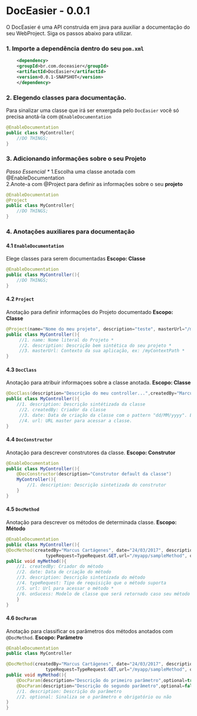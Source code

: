 # DocEasier - 0.0.1
O DocEasier é uma API construida em java para auxiliar a documentação do seu WebProject. Siga os passos abaixo para utilizar.<br/>

### 1. Importe a dependência dentro do seu `pom.xml`
```xml
    <dependency>
	<groupId>br.com.doceasier</groupId>
	<artifactId>DocEasier</artifactId>
	<version>0.0.1-SNAPSHOT</version>
    </dependency>
```

### 2. Elegendo classes para documentação. 
Para sinalizar uma classe que irá ser enxergada pelo `DocEasier` você só precisa anotá-la com `@EnableDocumentation`
```java
@EnableDocumentation
public class MyController{
	//DO THINGS;
}
```

### 3. Adicionando informações sobre o seu Projeto
<i>Passo Essencial *</i>
	1.Escolha uma classe anotada com @EnableDocumentation<br/>
	2.Anote-a com @Project para definir as informações sobre o seu <b>projeto</b>
```java
@EnableDocumentation
@Project
public class MyController{
	//DO THINGS;
}
```

### 4. Anotações auxiliares para documentação
#### 4.1 `EnableDocumentation`
Elege classes para serem documentadas <b>Escopo: Classe</b>
```java
@EnableDocumentation
public class MyController(){
	//DO THINGS;
}
```
#### 4.2 `Project`
Anotação para definir informações do Projeto documentado <b>Escopo: Classe</b>
```java
@Project(name="Nome do meu projeto", description="teste", masterUrl="/meuContextPath", )	
public class MyController(){
	 //1. name: Nome literal do Projeto *
	 //2. description: Descrição bem sintética do seu projeto *
	 //3. masterUrl: Contexto da sua aplicação, ex: /myContextPath *
}
```
#### 4.3 `DocClass`
Anotação para atribuir informaçoes sobre a classe anotada. <b>Escopo: Classe</b>
```java
@DocClass(description="Descrição do meu controller...",createdBy="Marcus Cartágenes", date="24/03/2017",url="/myController)
public class MyController(){
	//1. description: Descrição sintétizada da classe
	 //2. createdBy: Criador da classe
	 //3. date: Data de criação da classe com o pattern "dd/MM/yyyy". Ex: 01/01/2017
	 //4. url: URL master para acessar a classe.
}
```
#### 4.4 `DocConstructor`
Anotação para descrever construtores da classe. <b>Escopo: Construtor</b>
```java
@EnableDocumentation
public class MyController(){	
	@DocConstructor(description="Construtor default da classe")
	MyController(){
		//1. description: Descrição sintetizada do construtor
	}
}
```

#### 4.5 `DocMethod`
Anotação para descrever os métodos de determinada classe. <b>Escopo: Método</b>
```java
@EnableDocumentation
public class MyController(){
@DocMethod(createdBy="Marcus Cartágenes", date="24/03/2017", description="Método de Exemplo (Com parametros)", 
			   typeRequest=TypeRequest.GET,url="/myapp/sampleMethod", onSucess = Employee.class)		
public void myMethod(){
	//1. createdBy: Criador do método
	//2. date: Data de criação do método
	//3. description: Descrição sintetizada do método
	//4. typeRequest: Tipo de requisição que o método suporta
	//5. url: Url para acessar o método *
	//6. onSucess: Modelo de classe que será retornado caso seu método seja executado com sucesso *
	}
}
```

#### 4.6 `DocParam`
Anotação para classificar os parâmetros dos métodos anotados com `@DocMethod`. <b>Escopo: Parâmetro</b>
```java
@EnableDocumentation
public class MyController

@DocMethod(createdBy="Marcus Cartágenes", date="24/03/2017", description="Método de Exemplo (Com parametros)", 
			   typeRequest=TypeRequest.GET,url="/myapp/sampleMethod", onSucess = Employee.class)
public void myMethod(){
	@DocParam(description="Descrição do primeiro parâmetro",optional=true)String nome String param1, 
	@DocParam(description="Descrição do segundo parâmetro",optional=false)String nome Date param2){
	//1. description: Descrição do parâmetro 
	//2. optional: Sinaliza se o parâmetro e obrigatório ou não	
}
}
```
